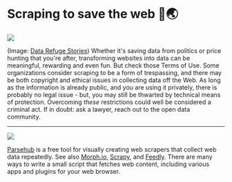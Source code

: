 # Scraping to save the web 🚜🌏

![](https://images.squarespace-cdn.com/content/v1/5afdd6b84611a0e5999895fe/1572039482590-V18770WEQY84FHR58UKH/25395805_1575590755858598_8105091291970771884_n.jpg?format=750w)
    
(Image: [Data Refuge Stories](https://www.datarefugestories.org/our-story-1)) Whether it's saving data from politics or price hunting that you're after, transforming websites into data can be meaningful, rewarding and even fun. But check those Terms of Use. Some organizations consider scraping to be a form of trespassing, and there may be both copyright and ethical issues in collecting data off the Web. As long as the information is already public, and you are using it privately, there is probably no legal issue - but, you may still be thwarted by technical means of protection. Overcoming _these_ restrictions could well be considered a criminal act. If in doubt: ask a lawyer, reach out to the open data community.

---

![](https://i.imgur.com/ySAkXYu.jpg)

[Parsehub](https://help.parsehub.com/hc/en-us/articles/115002659013-Lesson-0-Introduction) is a free tool for visually creating web scrapers that collect web data repeatedly. See also [Morph.io](https://morph.io), [Scrapy](https://scrapy.org/), and [Feedly](https://feedly.com). There are many ways to write a small script that fetches web content, including various apps and plugins for your web browser.
